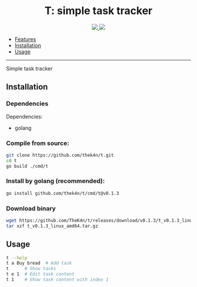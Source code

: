 <h1 align="center">T: simple task tracker</h1>

<p align="center">
  <a href="https://github.com/TheK4n">
    <img src="https://img.shields.io/github/followers/TheK4n?label=Follow&style=social">
  </a>
  <a href="https://github.com/TheK4n/t">
    <img src="https://img.shields.io/github/stars/TheK4n/t?style=social">
  </a>
</p>

* [Features](#features)
* [Installation](#installation)
* [Usage](#usage)

---

Simple task tracker


## Installation

### Dependencies

Dependencies:
* golang


### Compile from source:
```sh
git clone https://github.com/thek4n/t.git
cd t
go build ./cmd/t
```

### Install by golang (recommended):
```sh
go install github.com/thek4n/t/cmd/t@v0.1.3
```

### Download binary
```sh
wget https://github.com/TheK4n/t/releases/download/v0.1.3/t_v0.1.3_linux_amd64.tar.gz
tar xzf t_v0.1.3_linux_amd64.tar.gz
```


## Usage
```sh
t --help
t a Buy bread  # Add task
t      # Show tasks
t e 1  # Edit task content
t 1    # Show task content with index 1
```